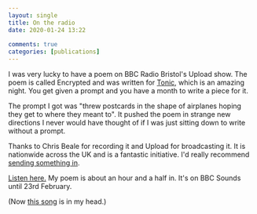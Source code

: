 ```yaml
---  
layout: single  
title: On the radio  
date: 2020-01-24 13:22  
  
comments: true  
categories: [publications]  
---  
```

I was very lucky to have a poem on BBC Radio Bristol's Upload show. The poem is called Encrypted and was written for <a href="https://facebook.com/profile.php?id=881907221970150&amp;ref=content_filter">Tonic</a>, which is an amazing night. You get given a prompt and you have a month to write a piece for it.  

The prompt I got was "threw postcards in the shape of airplanes hoping they get to where they meant to". It pushed the poem in strange new directions I never would have thought of if I was just sitting down to write without a prompt.  

Thanks to Chris Beale for recording it and Upload for broadcasting it. It is nationwide across the UK and is a fantastic initiative. I'd really recommend <a href="https://www.bbc.co.uk/programmes/p07xtgyr">sending something in</a>.  

<a href="https://www.bbc.co.uk/sounds/play/p07y148p">Listen here.</a> My poem is about an hour and a half in. It's on BBC Sounds until 23rd February.  

(Now <a href="https://youtu.be/tHAhnJbGy9M">this song</a> is in my head.)  
